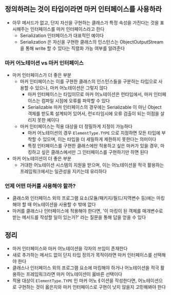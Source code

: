 ## 정의하려는 것이 타입이라면 마커 인터페이스를 사용하라

* 아무 메서드가 없고, 단지 자신을 구현하는 클래스가 특정 속성을 가진다는 것을 표시해주는 인터페이스를 마커 인터페이스라고 한다
    * Serialization 인터페이스가 대표적인 예이다
    * Serialization 은 자신을 구현한 클래스의 인스턴스는 ObjectOutputStream 을 통해 write 할 수 있다는 직렬화 가능 여부를 알려준다

### 마커 어노테이션 vs 마커 인터페이스

* 마커 인터페이스가 더 좋은 부분
    * 마커 인터페이스는 이를 구현한 클래스의 인스턴스들을 구분하는 타입으로 사용할 수 있으나, 마커 어노테이션은 그렇지 않다
        * 마커 인터페이스는 타입이므로 마커 어노테이션은 런타임에서, 마커 인터페이스는 컴파일 시점에 오류를 파악할 수 있다
        * Serializable 마커 인터페이스의 경우에는 Serializable 이 아닌 Object 객체를 받도록 설계되어 있어서, 런ㅌ타임시에 오류 검출이 되는 이점을 살리지 못한 예이다
    * 마커 인터페이스는 적용 대상을 더 정밀하게 지정이 가능하다
        * 마커 어노테이션의 경우 `ElementType.TYPE` 으로 지정하면 모든 타입에 부착할 수 있으며, 이는 타입을 더 세밀하게 제한하지 못한다는 의미이다
        * 특정 인터페이스를 구현한 클래스에만 적용하고 싶은 마커가 있을 경우, 마킹하고 싶은 클래스에서만 그 인터페이스를 구현하기만 하면 된다
* 마커 어노테이션이 더 좋은 부분
    * 거대한 어노테이션 시스템의 지원을 받으며, 이는 어노테이션을 적극 활용하는 프레임워크에서는 일관성을 지키는데 유리하다

### 언제 어떤 마커를 사용해야 할까?

* 클래스와 인터페이스 외의 프로그램 요소(모듈/패키지/필드/지역변수 등)에는 마킹해야 할 때 어노테이션을 사용할 수 밖에 없다
* 마커를 클래스나 인터페이스에 적용해야 한다면, '이 마킹이 된 객체를 매개변수로 받는 메서드를 작성할 일이 있는가?' 라는 질문을 통해 답을 얻을 수 있다

## 정리

* 마커 인터페이스와 마커 어노테이션을 각자의 쓰임이 존재한다
* 새로 추가하는 메서드 없이 단지 타입 정의가 목적이라면 마커 인터페이스를 선택해야 한다
* 클래스나 인터페이스 외의 프로그램 요소에 마킹해야 하거나 어노테이션을 적극 활용하는 프레임워크라면 마커 어노테이션이 옳바른 선택이다
* 적용 대상이 `ElementType.TYPE` 인 마커 어노ㅔ이션을 작성한다면, 어노테이션으로 구현하는 것이 옳은지와 마커 인터페이스로 구현이 낫지 않을지 고민해봐야 한다

